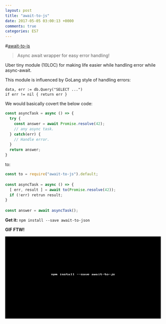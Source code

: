 ```yaml
---
layout: post
title: "await-to-js"
date: 2017-05-05 03:00:13 +0000
comments: true
categories: ES7
---
```


#[await-to-js](https://www.npmjs.com/package/await-to-js)
> Async await wrapper for easy error handling!

Uber tiny module (10LOC) for making life easier while handling error while async-await.

This module is influenced by GoLang style of handling errors:

```
data, err := db.Query("SELECT ...")  
if err != nil { return err }  
```

We would basically covert the below code:

```js
const asyncTask = async () => {
  try {
    const answer = await Promise.resolve(42);
    // any async task.
  } catch(err) {
    // Handle error.
  }
  return answer;
}
```

to:

```js
const to = require("await-to-js").default;

const asyncTask = async () => {
  [ err, result ] = await to(Promise.resolve(42));
  if (!err) retrun result;
}

const answer = await asyncTask();
```

__Get it:__ `npm install --save await-to-json`

__GIF FTW!__

![await-to-js](/images/await-to-js/await-to-js.gif)

